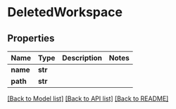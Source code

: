 # DeletedWorkspace

## Properties

Name | Type | Description | Notes
------------ | ------------- | ------------- | -------------
**name** | **str** |  | 
**path** | **str** |  | 

[[Back to Model list]](../#documentation-for-models) [[Back to API list]](../#documentation-for-api-endpoints) [[Back to README]](../)


